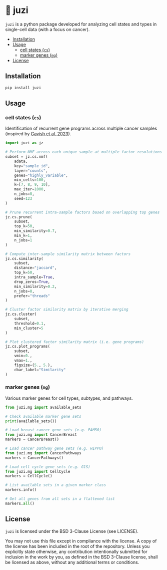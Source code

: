 # :tangerine: juzi

`juzi` is a python package developed for analyzing cell states and types in single-cell data (with a focus on cancer).

- [Installation](#installation)
- [Usage](#usage)
  - [cell states (`cs`)](#cell-states-cs)
  - [marker genes (`mg`)](#marker-genes-mg)
- [License](#license)

## Installation

```bash
pip install juzi
```

## Usage

### cell states (`cs`)

Identification of recurrent gene programs across multiple cancer samples (inspired by [Gavish et al. 2023](https://www.nature.com/articles/s41586-023-06130-4)).

```python
import juzi as jz

# Perform NMF across each unique sample at multiple factor resolutions
subset = jz.cs.nmf(
    adata,
    key="sample_id",
    layer="counts",
    genes="highly_variable",
    min_cells=100,
    k=[7, 8, 9, 10],
    max_iter=1000,
    n_jobs=8,
    seed=123
)

# Prune recurrent intra-sample factors based on overlapping top genes
jz.cs.prune(
    subset,
    top_k=50,
    min_similarity=0.7,
    min_k=1,
    n_jobs=1
)

# Compute inter-sample similarity matrix between factors
jz.cs.similarity(
    subset,
    distance="jaccard",
    top_k=50,
    intra_sample=True,
    drop_zeros=True,
    min_similarity=0.2,
    n_jobs=8,
    prefer="threads"
)

# Cluster factor similarity matrix by iterative merging
jz.cs.cluster(
    subset,
    threshold=0.1,
    min_cluster=5
)

# Plot clustered factor similarity matrix (i.e. gene programs)
jz.cs.plot_programs(
    subset,
    vmin=0.,
    vmax=1.,
    figsize=(5., 5.),
    cbar_label="Similarity"
)
```

### marker genes (`mg`)

Various marker genes for cell types, subtypes, and pathways.

```python
from juzi.mg import available_sets

# Check available marker gene sets
print(available_sets())

# Load breast cancer gene sets (e.g. PAM50)
from juzi.mg import CancerBreast
markers = CancerBreast()

# Load cancer pathway gene sets (e.g. HIPPO)
from juzi.mg import CancerPathways
markers = CancerPathways()

# Load cell cycle gene sets (e.g. G1S)
from juzi.mg import CellCycle
markers = CellCycle()

# List available sets in a given marker class
markers.info()

# Get all genes from all sets in a flattened list
markers.all()
```

## License

`juzi` is licensed under the BSD 3-Clause License (see LICENSE).

You may not use this file except in compliance with the license. A copy of the license has been included in the root of the repository. Unless you explicitly state otherwise, any contribution intentionally submitted for inclusion in the work by you, as defined in the BSD 3-Clause license, shall be licensed as above, without any additional terms or conditions.
